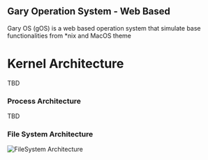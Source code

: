 ## Gary Operation System - Web Based

Gary OS (gOS) is a web based operation system that simulate base functionalities from *nix and MacOS theme

# Kernel Architecture

TBD

### Process Architecture

TBD

### File System Architecture

![FileSystem Architecture](https://docs.google.com/drawings/d/1MmX5D0Ub24ifzQzs3tWR7nqnjXTo3f-xdEh9DQjLWk0/export/svg)
